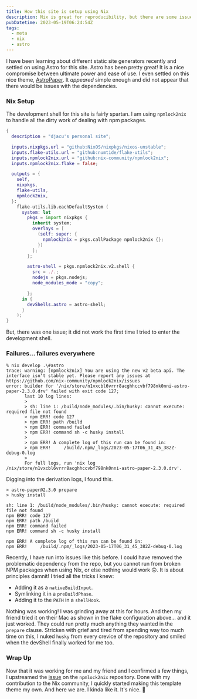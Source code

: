```yaml
---
title: How this site is setup using Nix
description: Nix is great for reproducibility, but there are some issues when trying to package software that can run arbitrary code.
pubDatetime: 2023-05-19T06:24:54Z
tags:
  - meta
  - nix
  - astro
---
```


I have been learning about different static site generators recently and settled on using Astro for this site.
Astro has been pretty great! It is a nice compromise between ultimate power and ease of use.
I even settled on this nice theme, [AstroPaper](https://github.com/satnaing/astro-paper).
It _appeared_ simple enough and did not appear that there would be issues with the dependencies.

### Nix Setup

The development shell for this site is fairly spartan.
I am using `npmlock2nix` to handle all the dirty work of dealing with npm packages.

```nix
{
  description = "djacu's personal site";

  inputs.nixpkgs.url = "github:NixOS/nixpkgs/nixos-unstable";
  inputs.flake-utils.url = "github:numtide/flake-utils";
  inputs.npmlock2nix.url = "github:nix-community/npmlock2nix";
  inputs.npmlock2nix.flake = false;

  outputs = {
    self,
    nixpkgs,
    flake-utils,
    npmlock2nix,
  }:
    flake-utils.lib.eachDefaultSystem (
      system: let
        pkgs = import nixpkgs {
          inherit system;
          overlays = [
            (self: super: {
              npmlock2nix = pkgs.callPackage npmlock2nix {};
            })
          ];
        };

        astro-shell = pkgs.npmlock2nix.v2.shell {
          src = ./.;
          nodejs = pkgs.nodejs;
          node_modules_mode = "copy";

        };
      in {
        devShells.astro = astro-shell;
      }
    );
}
```

But, there was one issue; it did not work the first time I tried to enter the development shell.

### Failures... failures everywhere

```shell
% nix develop .\#astro   
trace: warning: [npmlock2nix] You are using the new v2 beta api. The interface isn't stable yet. Please report any issues at https://github.com/nix-community/npmlock2nix/issues
error: builder for '/nix/store/n1vxcbl6vrrr8acghhccvbf798nk0nni-astro-paper-2.3.0.drv' failed with exit code 127;
       last 10 log lines:
       >
       > sh: line 1: /build/node_modules/.bin/husky: cannot execute: required file not found
       > npm ERR! code 127
       > npm ERR! path /build
       > npm ERR! command failed
       > npm ERR! command sh -c husky install
       > 
       > npm ERR! A complete log of this run can be found in:
       > npm ERR!     /build/.npm/_logs/2023-05-17T06_31_45_382Z-debug-0.log
       > 
       For full logs, run 'nix log /nix/store/n1vxcbl6vrrr8acghhccvbf798nk0nni-astro-paper-2.3.0.drv'.
```

Digging into the derivation logs, I found this.

```shell
> astro-paper@2.3.0 prepare
> husky install

sh: line 1: /build/node_modules/.bin/husky: cannot execute: required file not found
npm ERR! code 127
npm ERR! path /build
npm ERR! command failed
npm ERR! command sh -c husky install

npm ERR! A complete log of this run can be found in:
npm ERR!     /build/.npm/_logs/2023-05-17T06_31_45_382Z-debug-0.log
```

Recently, I have run into issues like this before.
I could have removed the problematic dependency from the repo, but you cannot run from broken NPM packages when using Nix, or else nothing would work 🙃.
It is about principles damnit!
I tried all the tricks I knew:
 - Adding it as a `nativeBuildInput`.
 - Symlinking it in a `preBuildPhase`.
 - Adding it to the `PATH` in a `shellHook`.

Nothing was working!
I was grinding away at this for hours.
And then my friend tried it on their Mac as shown in the flake configuration above... and it just worked.
They could run pretty much anything they wanted in the `prepare` clause.
Stricken with grief and tired from spending way too much time on this, I nuked `husky` from every crevice of the repository and smiled when the devShell finally worked for me too.

### Wrap Up

Now that it was working for me and my friend and I confirmed a few things, I upstreamed the [issue](https://github.com/nix-community/npmlock2nix/issues/186) on the `npmlock2nix` repository.
Done with my contribution to the Nix community, I quickly started making this template theme my own.
And here we are.
I kinda like it.
It's nice.
👋
